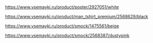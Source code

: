 https://www.vsemayki.ru/product/poster/2927051/white

https://www.vsemayki.ru/product/man_tshirt_premium/2568629/black

https://www.vsemayki.ru/product/smock/1475561/beige

https://www.vsemayki.ru/product/smock/2568387/dustypink
